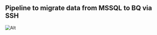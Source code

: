 Pipeline to migrate data from MSSQL to BQ via SSH
---
![Alt](https://repobeats.axiom.co/api/embed/1881b38d869602f1c83f926b520633ae0b0d34c6.svg "Repobeats analytics image")
